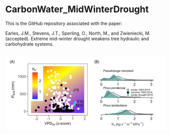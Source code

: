 # CarbonWater_MidWinterDrought
This is the GitHub repository associated with the paper:

Earles, J.M., Stevens, J.T., Sperling, O., North, M., and Zwieniecki, M. (accepted). Extreme mid-winter drought weakens tree hydraulic and carbohydrate systems.

<br> ![Alt text](imgs_readme/FIG8_PANEL_notimeseries.png?raw=true "MidWinter Drought Landing") <br>
